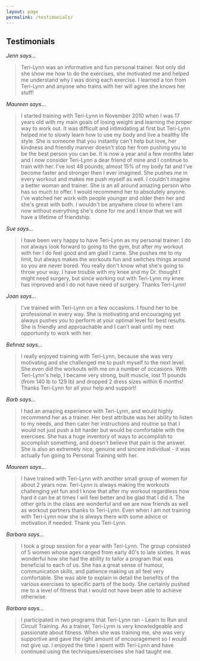 ```yaml
---
layout: page
permalink: /testimonials/
---
```


## Testimonials

*Jenn says...*
> Teri-Lynn was an informative and fun personal trainer. Not only did she show 
me how to do the exercises, she motivated me and helped me understand why I was 
doing each exercise. I learned a ton from Teri-Lynn and anyone who trains with 
her will agree she knows her stuff!

*Maureen says...*
> I started training with Teri-Lynn in November 2010 when I was 17 years old 
with my main goals of losing weight and learning the proper way to work out. It 
was difficult and intimidating at first but Teri-Lynn helped me to slowly learn 
how to use my body and live a healthy life style. She is someone that you 
instantly can't help but love, her kindness and friendly manner doesn't stop 
her from pushing you to be the best person you can be. It is now a year and a 
few months later and I now consider Teri-Lynn a dear friend of mine and I 
continue to train with her. I've lost 48 pounds, almost 15% of my body fat and 
I've become faster and stronger then I ever imagined. She pushes me in every 
workout and makes me push myself as well. I couldn't imagine a better woman and 
trainer. She is an all around amazing person who has so much to offer. I would 
recommend her to absolutely anyone. I've watched her work with people younger 
and older then her and she's great with both. I wouldn't be anywhere close to 
where I am now without everything she's done for me and I know that we will 
have a lifetime of friendship.

*Sue says...*
> I have been very happy to have Teri-Lynn as my personal trainer. I do not 
always look forward to going to the gym, but after my workout with her I do 
feel good and am glad I came. She pushes me to my limit, but always makes the 
workouts fun and switches things around so you are never bored. You really 
don't know what she's going to throw your way. I have trouble with my knee and 
my Dr. thought I might need surgery, but since working out with Teri-Lynn my 
knee has improved and I do not have need of surgery. Thanks Teri-Lynn!

*Joan says...*
> I've trained with Teri-Lynn on a few occasions. I found her to be 
professional in every way. She is motivating and encouraging yet always pushes 
you to perform at your optimal level for best results. She is friendly and 
approachable and I can't wait until my next opportunity to work with her.

*Behnaz says...*
> I really enjoyed training with Teri-Lynn, because she was very motivating and 
she challenged me to push myself to the next level. She even did the workouts 
with me on a number of occasions. With Teri-Lynn's help, I became very strong, 
built muscle, lost 11 pounds (from 140 lb to 129 lb) and dropped 2 dress sizes 
within 6 months! Thanks Teri-Lynn for all your help and support!

*Barb says...*
> I had an amazing experience with Teri-Lynn, and would highly recommend her as 
a trainer. Her best attribute was her ability to listen to my needs, and then 
cater her instructions and routine so that I would not just push a bit harder 
but would be comfortable with the exercises. She has a huge inventory of ways 
to accomplish to accomplish something, and doesn't believe that pain is the 
answer. She is also an extremely nice, genuine and sincere individual - it was 
actually fun going to Personal Training with her.

*Maureen says...*
> I have trained with Teri-Lynn with another small group of women for about 
2 years now. Teri-Lynn is always making the workouts challenging yet fun and I 
know that after my workout regardless how hard it can be at times I will feel 
better and be glad that I did it. The other girls in the class are wonderful 
and we are now friends as well as workout partners thanks to Teri-Lynn. Even 
when I am not training with Teri-Lynn now she is always there with some advice 
or motivation if needed. Thank you Teri-Lynn.

*Barbara says...*
> I took a group session for a year with Teri-Lynn. The group consisted of 5 
women whose ages ranged from early 40's to late sixties. It was wonderful how 
she had the ability to tailor a program that was beneficial to each of us. She 
has a great sense of humour, communication skills, and patience making us all 
feel very comfortable. She was able to explain in detail the benefits of the 
various exercises to specific parts of the body. She certainly pushed me to a 
level of fitness that I would not have been able to achieve otherwise.

*Barbara says...*
> I participated in two programs that Teri-Lynn ran - Learn to Run and Circuit 
Training. As a trainer, Teri-Lynn is very knowledgeable and passionate about 
fitness. When she was training me, she was very supportive and gave the right 
amount of encouragement so I would not give up. I enjoyed the time I spent with 
Teri-Lynn and have continued using the techniques/exercises she had taught me.
